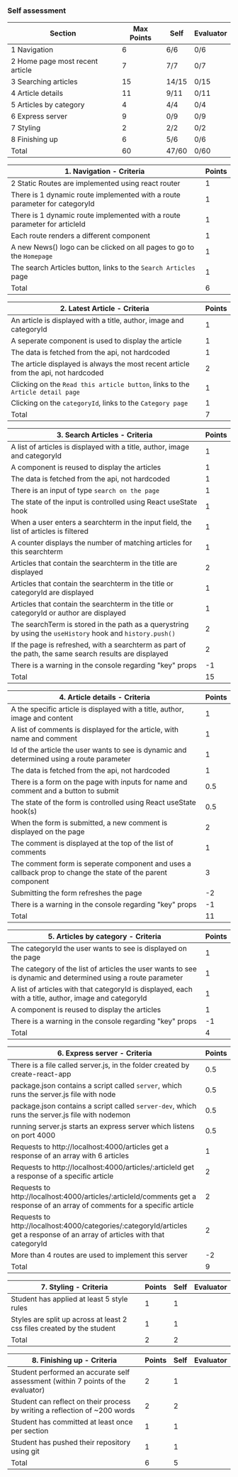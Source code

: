

### Self assessment

| Section                         | Max Points | Self | Evaluator |
| ------------------------------- | ---------- | ---- | --------- |
| 1 Navigation                    | 6          | 6/6  | 0/6       |
| 2 Home page most recent article | 7          | 7/7  | 0/7       |
| 3 Searching articles            | 15         | 14/15 | 0/15      |
| 4 Article details               | 11         | 9/11 | 0/11      |
| 5 Articles by category          | 4          | 4/4  | 0/4       |
| 6 Express server                | 9          | 0/9  | 0/9       |
| 7 Styling                       | 2          | 2/2  | 0/2       |
| 8 Finishing up                  | 6          | 5/6  | 0/6       |
| Total                           | 60         | 47/60 | 0/60      |

| 1. Navigation - Criteria                                                   | Points |
| -------------------------------------------------------------------------- | ------ |
| 2 Static Routes are implemented using react router                         | 1      |
| There is 1 dynamic route implemented with a route parameter for categoryId | 1      |
| There is 1 dynamic route implemented with a route parameter for articleId  | 1      |
| Each route renders a different component                                   | 1      |
| A new News() logo can be clicked on all pages to go to the `Homepage`      | 1      |
| The search Articles button, links to the `Search Articles` page            | 1      |
| Total                                                                      | 6      |

| 2. Latest Article - Criteria                                                        | Points |
| ----------------------------------------------------------------------------------- | ------ |
| An article is displayed with a title, author, image and categoryId                  | 1      |
| A seperate component is used to display the article                                 | 1      |
| The data is fetched from the api, not hardcoded                                     | 1      |
| The article displayed is always the most recent article from the api, not hardcoded | 2      |
| Clicking on the `Read this article button`, links to the `Article detail page`      | 1      |
| Clicking on the `categoryId`, links to the `Category page`                          | 1      |
| Total                                                                               | 7      |

| 3. Search Articles - Criteria                                                                             | Points |
| --------------------------------------------------------------------------------------------------------- | ------ |
| A list of articles is displayed with a title, author, image and categoryId                                | 1      |
| A component is reused to display the articles                                                             | 1      |
| The data is fetched from the api, not hardcoded                                                           | 1      |
| There is an input of type `search on the page`                                                            | 1      |
| The state of the input is controlled using React useState hook                                            | 1      |
| When a user enters a searchterm in the input field, the list of articles is filtered                      | 1      |
| A counter displays the number of matching articles for this searchterm                                    | 1      |
| Articles that contain the searchterm in the title are displayed                                           | 2      |
| Articles that contain the searchterm in the title or categoryId are displayed                             | 1      |
| Articles that contain the searchterm in the title or categoryId or author are displayed                   | 1      |
| The searchTerm is stored in the path as a querystring by using the `useHistory` hook and `history.push()` | 2      |
| If the page is refreshed, with a searchterm as part of the path, the same search results are displayed    | 2      |
| There is a warning in the console regarding "key" props                                                   | -1     |
| Total                                                                                                     | 15     |

| 4. Article details - Criteria                                                                               | Points |
| ----------------------------------------------------------------------------------------------------------- | ------ |
| A the specific article is displayed with a title, author, image and content                                 | 1      |
| A list of comments is displayed for the article, with name and comment                                      | 1      |
| Id of the article the user wants to see is dynamic and determined using a route parameter                   | 1      |
| The data is fetched from the api, not hardcoded                                                             | 1      |
| There is a form on the page with inputs for name and comment and a button to submit                         | 0.5    |
| The state of the form is controlled using React useState hook(s)                                            | 0.5    |
| When the form is submitted, a new comment is displayed on the page                                          | 2      |
| The comment is displayed at the top of the list of comments                                                 | 1      |
| The comment form is seperate component and uses a callback prop to change the state of the parent component | 3      |
| Submitting the form refreshes the page                                                                      | -2     |
| There is a warning in the console regarding "key" props                                                     | -1     |
| Total                                                                                                       | 11     |

| 5. Articles by category - Criteria                                                                           | Points |
| ------------------------------------------------------------------------------------------------------------ | ------ |
| The categoryId the user wants to see is displayed on the page                                                | 1      |
| The category of the list of articles the user wants to see is dynamic and determined using a route parameter | 1      |
| A list of articles with that categoryId is displayed, each with a title, author, image and categoryId        | 1      |
| A component is reused to display the articles                                                                | 1      |
| There is a warning in the console regarding "key" props                                                      | -1     |
| Total                                                                                                        | 4      |

| 6. Express server - Criteria                                                                                                  | Points |
| ----------------------------------------------------------------------------------------------------------------------------- | ------ |
| There is a file called server.js, in the folder created by create-react-app                                                   | 0.5    |
| package.json contains a script called `server`, which runs the server.js file with node                                       | 0.5    |
| package.json contains a script called `server-dev`, which runs the server.js file with nodemon                                | 0.5    |
| running server.js starts an express server which listens on port 4000                                                         | 0.5    |
| Requests to http://localhost:4000/articles get a response of an array with 6 articles                                         | 1      |
| Requests to http://localhost:4000/articles/:articleId get a response of a specific article                                    | 2      |
| Requests to http://localhost:4000/articles/:articleId/comments get a response of an array of comments for a specific article  | 2      |
| Requests to http://localhost:4000/categories/:categoryId/articles get a response of an array of articles with that categoryId | 2      |
| More than 4 routes are used to implement this server                                                                          | -2     |
| Total                                                                                                                         | 9      |

| 7. Styling - Criteria                                                  | Points | Self | Evaluator |
| ---------------------------------------------------------------------- | ------ | ---- | --------- |
| Student has applied at least 5 style rules                             | 1      |    1  |           |
| Styles are split up across at least 2 css files created by the student | 1      |     1 |           |
| Total                                                                  | 2      |    2  |           |

| 8. Finishing up - Criteria                                                       | Points | Self | Evaluator |
| -------------------------------------------------------------------------------- | ------ | ---- | --------- |
| Student performed an accurate self assessment (within 7 points of the evaluator) | 2      |  1    |           |
| Student can reflect on their process by writing a reflection of ~200 words       | 2      |   2   |           |
| Student has committed at least once per section                                  | 1      |   1   |           |
| Student has pushed their repository using git                                    | 1      |   1   |           |
| Total                                                                            | 6      |   5   |           |